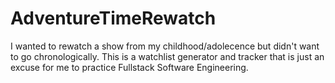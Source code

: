 # AdventureTimeRewatch
I wanted to rewatch a show from my childhood/adolecence but didn't want to go chronologically. This is a watchlist generator and tracker that is just an excuse for me to practice Fullstack Software Engineering.
